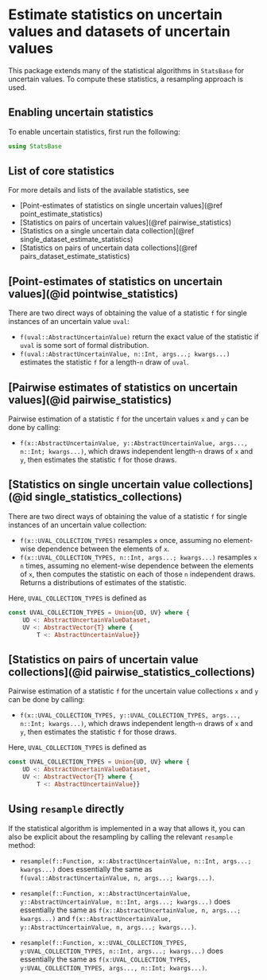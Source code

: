 # Estimate statistics on uncertain values and datasets of uncertain values

This package extends many of the statistical algorithms in `StatsBase`
for uncertain values. To compute these statistics, a resampling approach is used.

## Enabling uncertain statistics

To enable uncertain statistics, first run the following:

```julia
using StatsBase
```

## List of core statistics

For more details and lists of the available statistics, see

- [Point-estimates of statistics on single uncertain values](@ref point_estimate_statistics)
- [Statistics on pairs of uncertain values](@ref pairwise_statistics)
- [Statistics on a single uncertain data collection](@ref single_dataset_estimate_statistics)
- [Statistics on pairs of uncertain data collections](@ref pairs_dataset_estimate_statistics)

## [Point-estimates of statistics on uncertain values](@id pointwise_statistics)

There are two direct ways of obtaining the value of a statistic `f` for single instances of an uncertain value `uval`:

- `f(uval::AbstractUncertainValue)` return the exact value of the statistic if `uval` is some sort of formal distribution.
- `f(uval::AbstractUncertainValue, n::Int, args...; kwargs...)` estimates the statistic `f` for a length-`n` draw of `uval`.

## [Pairwise estimates of statistics on uncertain values](@id pairwise_statistics)

Pairwise estimation of a statistic `f` for the uncertain values `x` and `y` can be done by calling:

- `f(x::AbstractUncertainValue, y::AbstractUncertainValue, args..., n::Int; kwargs...)`, which draws independent length-`n` draws of `x` and `y`, then estimates the statistic `f` for those draws.

## [Statistics on single uncertain value collections](@id single_statistics_collections)

There are two direct ways of obtaining the value of a statistic `f` for single instances of an uncertain value collection:

- `f(x::UVAL_COLLECTION_TYPES)` resamples `x` once, assuming no element-wise dependence between the elements of `x`.
- `f(x::UVAL_COLLECTION_TYPES, n::Int, args...; kwargs...)` resamples `x` `n` times, assuming no 
    element-wise dependence between the elements of `x`, then computes the statistic on each of those `n` independent draws. Returns a distributions of estimates of the statistic.

Here, `UVAL_COLLECTION_TYPES` is defined as

```julia
const UVAL_COLLECTION_TYPES = Union{UD, UV} where {
    UD <: AbstractUncertainValueDataset, 
    UV <: AbstractVector{T} where {
        T <: AbstractUncertainValue}}
```

## [Statistics on pairs of uncertain value collections](@id pairwise_statistics_collections)

Pairwise estimation of a statistic `f` for the uncertain value collections `x` and `y` can be done by calling:

- `f(x::UVAL_COLLECTION_TYPES, y::UVAL_COLLECTION_TYPES, args..., n::Int; kwargs...)`, which draws independent length-`n` draws of `x` and `y`, then estimates the statistic `f` for those draws.

Here, `UVAL_COLLECTION_TYPES` is defined as

```julia
const UVAL_COLLECTION_TYPES = Union{UD, UV} where {
    UD <: AbstractUncertainValueDataset, 
    UV <: AbstractVector{T} where {
        T <: AbstractUncertainValue}}
```

## Using `resample` directly

If the statistical algorithm is implemented in a way that allows it, you can also be explicit about the resampling by calling the relevant `resample` method:

- `resample(f::Function, x::AbstractUncertainValue, n::Int, args...; kwargs...)` does essentially the same as `f(uval::AbstractUncertainValue, n, args...; kwargs...)`.
- `resample(f::Function, x::AbstractUncertainValue, y::AbstractUncertainValue, n::Int, args...; kwargs...)` does essentially the same as `f(x::AbstractUncertainValue, n, args...; kwargs...)` and `f(x::AbstractUncertainValue, y::AbstractUncertainValue, n, args...; kwargs...)`.

- `resample(f::Function, x::UVAL_COLLECTION_TYPES, y:UVAL_COLLECTION_TYPES, n::Int, args...; kwargs...)` does essentially the same as `f(x:UVAL_COLLECTION_TYPES, y:UVAL_COLLECTION_TYPES, args..., n::Int; kwargs...)`.